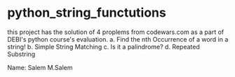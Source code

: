 # python_string_functutions

this project has the solution of 4 proplems from codewars.com as a part of DEBI's python course's evaluation.
  a.	Find the nth Occurrence of a word in a string!
  b.	Simple String Matching
  c.	Is it a palindrome?
  d.	Repeated Substring


Name: Salem M.Salem

